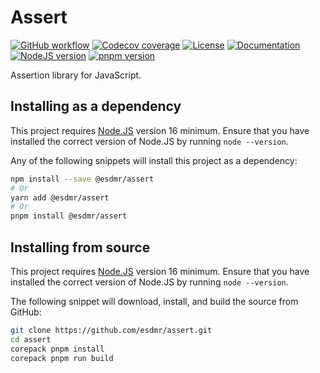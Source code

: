 # Assert

[![GitHub workflow](https://img.shields.io/github/workflow/status/esdmr/assert/CI/master?label=test&labelColor=0F0F0F&logo=github)][workflow]
[![Codecov coverage](https://img.shields.io/codecov/c/gh/esdmr/assert/master?labelColor=0F0F0F&logo=CodeCov&logoColor=FF66B0)][codecov]
[![License](https://img.shields.io/github/license/esdmr/assert?labelColor=0F0F0F&color=005C9A)][license]
[![Documentation](https://img.shields.io/badge/documentation-005C9A)][gh-pages]
[![NodeJS version](https://img.shields.io/badge/node-≥16-005C9A?labelColor=0F0F0F&logo=node.js&logoColor=00B834)][node]
[![pnpm version](https://img.shields.io/badge/pnpm-via%20corepack-005C9A?labelColor=0F0F0F&logo=pnpm)][pnpm]

[workflow]: https://github.com/esdmr/assert/actions/workflows/ci.yml
[codecov]: https://codecov.io/gh/esdmr/assert
[license]: https://github.com/esdmr/assert/blob/master/LICENSE
[gh-pages]: https://esdmr.github.io/assert/
[node]: https://nodejs.org/en/download/current
[pnpm]: https://pnpm.io

Assertion library for JavaScript.

## Installing as a dependency

This project requires [Node.JS][node] version 16 minimum. Ensure that you have
installed the correct version of Node.JS by running `node --version`.

Any of the following snippets will install this project as a dependency:

```sh
npm install --save @esdmr/assert
# Or
yarn add @esdmr/assert
# Or
pnpm install @esdmr/assert
```

## Installing from source

This project requires [Node.JS][node] version 16 minimum. Ensure that you have
installed the correct version of Node.JS by running `node --version`.

The following snippet will download, install, and build the source from GitHub:

```sh
git clone https://github.com/esdmr/assert.git
cd assert
corepack pnpm install
corepack pnpm run build
```
